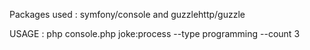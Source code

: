 Packages used : symfony/console and guzzlehttp/guzzle

USAGE : php console.php joke:process --type programming --count 3